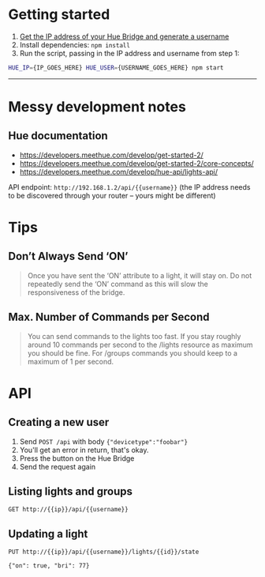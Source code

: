 # Getting started

1. [Get the IP address of your Hue Bridge and generate a username](https://developers.meethue.com/develop/get-started-2/)
1. Install dependencies: `npm install`
1. Run the script, passing in the IP address and username from step 1:
  ```sh
  HUE_IP={IP_GOES_HERE} HUE_USER={USERNAME_GOES_HERE} npm start
  ```

----

# Messy development notes

## Hue documentation
- https://developers.meethue.com/develop/get-started-2/
- https://developers.meethue.com/develop/get-started-2/core-concepts/
- https://developers.meethue.com/develop/hue-api/lights-api/

API endpoint: `http://192.168.1.2/api/{{username}}` (the IP address needs to be discovered through your router – yours might be different)

# Tips

## Don’t Always Send ‘ON’

> Once you have sent the ‘ON’ attribute to a light, it will stay on. Do not repeatedly send the ‘ON’ command as this will slow the responsiveness of the bridge.

## Max. Number of Commands per Second

> You can send commands to the lights too fast. If you stay roughly around 10 commands per second to the /lights resource as maximum you should be fine. For /groups commands you should keep to a maximum of 1 per second.

# API

## Creating a new user

1. Send `POST /api` with body `{"devicetype":"foobar"}`
1. You'll get an error in return, that's okay.
1. Press the button on the Hue Bridge
1. Send the request again

## Listing lights and groups

```
GET http://{{ip}}/api/{{username}}
```

## Updating a light

```
PUT http://{{ip}}/api/{{username}}/lights/{{id}}/state

{"on": true, "bri": 77}
```